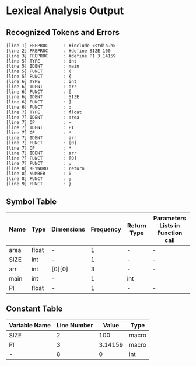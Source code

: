 # Lexical Analysis Output

## Recognized Tokens and Errors

```
[line 1] PREPROC      : #include <stdio.h>
[line 2] PREPROC      : #define SIZE 100
[line 3] PREPROC      : #define PI 3.14159
[line 5] TYPE         : int
[line 5] IDENT        : main
[line 5] PUNCT        : (
[line 5] PUNCT        : {
[line 6] TYPE         : int
[line 6] IDENT        : arr
[line 6] PUNCT        : [
[line 6] IDENT        : SIZE
[line 6] PUNCT        : ]
[line 6] PUNCT        : ;
[line 7] TYPE         : float
[line 7] IDENT        : area
[line 7] OP           : =
[line 7] IDENT        : PI
[line 7] OP           : *
[line 7] IDENT        : arr
[line 7] PUNCT        : [0]
[line 7] OP           : *
[line 7] IDENT        : arr
[line 7] PUNCT        : [0]
[line 7] PUNCT        : ;
[line 8] KEYWORD      : return
[line 8] NUMBER       : 0
[line 8] PUNCT        : ;
[line 9] PUNCT        : }
```

## Symbol Table

| Name | Type | Dimensions | Frequency | Return Type | Parameters Lists in Function call |
|------|------|------------|-----------|-------------|-----------------------------------|
| area | float | - | 1 | - | - |
| SIZE | int | - | 1 | - | - |
| arr | int | [0][0] | 3 | - | - |
| main | int | - | 1 | int |  |
| PI | float | - | 1 | - | - |

## Constant Table

| Variable Name | Line Number | Value | Type |
|---------------|-------------|-------|------|
| SIZE | 2 | 100 | macro |
| PI | 3 | 3.14159 | macro |
| - | 8 | 0 | int |
